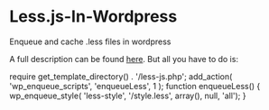 # Less.js-In-Wordpress
Enqueue and cache .less files in wordpress

A full description can be found [here](http://www.danieljosephryan.com/projects/web-development/less-js-in-wordpress/).
But all you have to do is:

require get_template_directory() . '/less-js.php';
add_action( 'wp_enqueue_scripts', 'enqueueLess', 1 );
function enqueueLess() {
		wp_enqueue_style( 'less-style', '/style.less', array(), null, 'all');
	}
